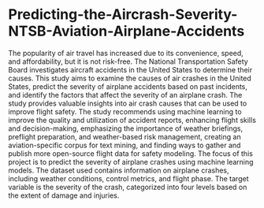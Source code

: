 # Predicting-the-Aircrash-Severity-NTSB-Aviation-Airplane-Accidents

The popularity of air travel has increased due to its convenience, speed, and affordability, but it is not risk-free. The National Transportation Safety Board investigates aircraft accidents in the United States to determine their causes. This study aims to examine the causes of air crashes in the United States, predict the severity of airplane accidents based on past incidents, and identify the factors that affect the severity of an airplane crash. The study provides valuable insights into air crash causes that can be used to improve flight safety. The study recommends using machine learning to improve the quality and utilization of accident reports, enhancing flight skills and decision-making, emphasizing the importance of weather briefings, preflight preparation, and weather-based risk management, creating an aviation-specific corpus for text mining, and finding ways to gather and publish more open-source flight data for safety modeling. The focus of this project is to predict the severity of airplane crashes using machine learning models. The dataset used contains information on airplane crashes, including weather conditions, control metrics, and flight phase. The target variable is the severity of the crash, categorized into four levels based on the extent of damage and injuries.
